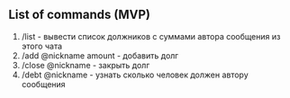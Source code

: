 ## List of commands (MVP)

1. /list - вывести список должников с суммами автора сообщения из этого чата
2. /add @nickname amount - добавить долг
3. /close @nickname - закрыть долг
4. /debt @nickname - узнать сколько человек должен автору сообщения